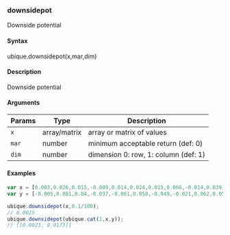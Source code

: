 ### downsidepot

Downside potential


#### Syntax

ubique.downsidepot(x,mar,dim)


#### Description

Downside potential  



#### Arguments

|Params|Type|Description
|---------|----|-----------
|`x` | array/matrix | array or matrix of values
|`mar` | number | minimum acceptable return (def: 0)
|`dim` | number | dimension 0: row, 1: column (def: 1)


#### Examples

```js
var x = [0.003,0.026,0.015,-0.009,0.014,0.024,0.015,0.066,-0.014,0.039];
var y = [-0.005,0.081,0.04,-0.037,-0.061,0.058,-0.049,-0.021,0.062,0.058];

ubique.downsidepot(x,0.1/100);
// 0.0025
ubique.downsidepot(ubique.cat(1,x,y));
// [[0.0023, 0.0173]]
```

